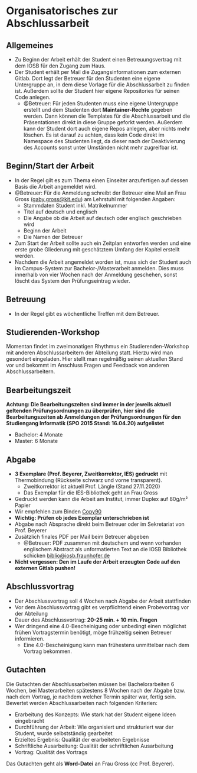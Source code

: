 # Organisatorisches zur Abschlussarbeit

## Allgemeines
* Zu Beginn der Arbeit erhält der Student einen Betreuungsvertrag mit dem IOSB für den Zugang zum Haus.
* Der Student erhält per Mail die Zugangsinformationen zum externen Gitlab. Dort legt der Betreuer für den Studenten eine eigene Untergruppe an, in dem diese Vorlage für die Abschlussarbeit zu finden ist. Außerdem sollte der Student hier eigene Repositories für seinen Code anlegen.
  * @Betreuer: Für jeden Studenten muss eine eigene Untergruppe erstellt und dem Studenten dort **Maintainer-Rechte** gegeben werden. Dann können die Templates für die Abschlussarbeit und die Präsentationen direkt in diese Gruppe geforkt werden. Außerdem kann der Student dort auch eigene Repos anlegen, aber nichts mehr löschen. Es ist darauf zu achten, dass kein Code direkt im Namespace des Studenten liegt, da dieser nach der Deaktivierung des Accounts sonst unter Umständen nicht mehr zugreifbar ist.

## Beginn/Start der Arbeit
* In der Regel gilt es zum Thema einen Einseiter anzufertigen auf dessen Basis die Arbeit angemeldet wird.
* @Betreuer: Für die Anmeldung schreibt der Betreuer eine Mail an Frau Gross (gaby.gross@kit.edu) am Lehrstuhl mit folgenden Angaben:
  * Stammdaten Student inkl. Matrikelnummer
  * Titel auf deutsch und englisch
  * Die Angabe ob die Arbeit auf deutsch oder englisch geschrieben wird
  * Beginn der Arbeit
  * Die Namen der Betreuer
* Zum Start der Arbeit sollte auch ein Zeitplan entworfen werden und eine erste grobe Gliederung mit geschätztem Umfang der Kapitel erstellt werden.
* Nachdem die Arbeit angemeldet worden ist, muss sich der Student auch im Campus-System zur Bachelor-/Masterarbeit anmelden. Dies muss innerhalb von vier Wochen nach der Anmeldung geschehen, sonst löscht das System den Prüfungseintrag wieder.

## Betreuung
* In der Regel gibt es wöchentliche Treffen mit dem Betreuer.

## Studierenden-Workshop
Momentan findet im zweimonatigen Rhythmus ein Studierenden-Workshop mit anderen Abschlussarbeitern der Abteilung statt. Hierzu wird man gesondert eingeladen. Hier stellt man regelmäßig seinen aktuellen Stand vor und bekommt im Anschluss Fragen und Feedback von anderen Abschlussarbeitern.

## Bearbeitungszeit
**Achtung: Die Bearbeitungszeiten sind immer in der jeweils aktuell geltenden Prüfungsordnungen zu überprüfen, hier sind die Bearbeitungszeiten ab Anmeldungen der Prüfungsordnungen für den Studiengang Informatik (SPO 2015 Stand: 16.04.20) aufgelistet**
* Bachelor: 4 Monate
* Master: 6 Monate

## Abgabe
* **3 Exemplare (Prof. Beyerer, Zweitkorrektor, IES) gedruckt**  mit Thermobindung (Rückseite schwarz und vorne transparent).
  * Zweitkorrektor ist aktuell Prof. Längle (Stand 27.11.2020)
  * Das Exemplar für die IES-Bibliothek geht an Frau Gross
* Gedruckt werden kann die Arbeit am Institut, immer Duplex auf 80g/m² Papier
* Wir empfehlen zum Binden [Copy90](https://goo.gl/maps/wtxjWddGmHMHZiiV7)
* **Wichtig: Prüfen ob jedes Exemplar unterschrieben ist**
* Abgabe nach Absprache direkt beim Betreuer oder im Sekretariat von Prof. Beyerer
* Zusätzlich finales PDF per Mail beim Betreuer abgeben
  * @Betreuer: PDF zusammen mit deutschem und wenn vorhanden englischem Abstract als unformatierten Text an die IOSB Bibliothek schicken [biblio@iosb.fraunhofer.de](mailto:biblio@iosb.fraunhofer.de)
* **Nicht vergessen: Den im Laufe der Arbeit erzeugten Code auf den externen Gitlab pushen!**

## Abschlussvortrag
* Der Abschlussvortrag soll 4 Wochen nach Abgabe der Arbeit stattfinden
* Vor dem Abschlussvortrag gibt es verpflichtend einen Probevortrag vor der Abteilung
* Dauer des Abschlussvortrag: **20-25 min. + 10 min. Fragen**
* Wer dringend eine 4.0-Bescheinigung oder unbedingt einen möglichst frühen Vortragstermin benötigt, möge frühzeitig seinen Betreuer informieren.
  * Eine 4.0-Bescheinigung kann man frühestens unmittelbar nach dem Vortrag bekommen. 
 
## Gutachten
Die Gutachten der Abschlussarbeiten müssen bei Bachelorarbeiten 6 Wochen, bei Masterarbeiten spätestens 8 Wochen nach der Abgabe bzw. nach dem Vortrag, je nachdem welcher Termin später war, fertig sein. 
Bewertet werden Abschlussarbeiten nach folgenden Kriterien:

* Erarbeitung des Konzepts: Wie stark hat der Student eigene Ideen eingebracht
* Durchführung der Arbeit: Wie organisiert und strukturiert war der Student, wurde selbstständig gearbeitet
* Erzieltes Ergebnis: Qualität der erarbeiteten Ergebnisse
* Schriftliche Ausarbeitung: Qualität der schriftlichen Ausarbeitung
* Vortrag: Qualität des Vortrags

Das Gutachten geht als **Word-Datei** an Frau Gross (cc Prof. Beyerer).